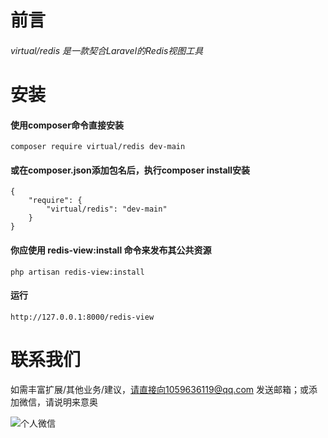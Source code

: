 # 前言
###### virtual/redis 是一款契合Laravel的Redis视图工具
# 安装
#### 使用composer命令直接安装
```
composer require virtual/redis dev-main
```
#### 或在composer.json添加包名后，执行composer install安装
```
{
    "require": {
        "virtual/redis": "dev-main"
    }
} 
```

#### 你应使用 redis-view:install 命令来发布其公共资源
```
php artisan redis-view:install
```

#### 运行 
```
http://127.0.0.1:8000/redis-view
```

# 联系我们
如需丰富扩展/其他业务/建议，请直接向1059636119@qq.com 发送邮箱；或添加微信，请说明来意奥




![个人微信](http://xiaonarun.oss-cn-beijing.aliyuncs.com/wx.jpg?x-oss-process=image/resize,m_fixed,h_340,w_300)
